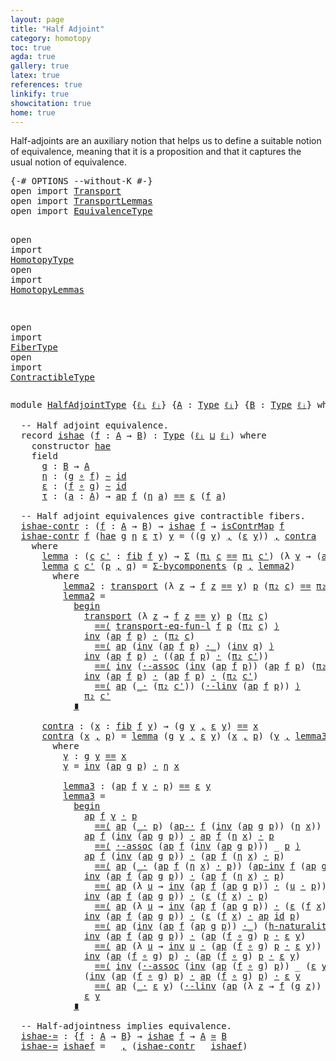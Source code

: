 ```yaml
---
layout: page
title: "Half Adjoint"
category: homotopy
toc: true
agda: true
gallery: true
latex: true
references: true
linkify: true
showcitation: true
home: true
---
```


Half-adjoints are an auxiliary notion that helps us to define a suitable notion
of equivalence, meaning that it is a proposition and that it captures the usual
notion of equivalence.

<div class="hide" >
<pre class="Agda">
<a id="389" class="Symbol">{-#</a> <a id="393" class="Keyword">OPTIONS</a> <a id="401" class="Pragma">--without-K</a> <a id="413" class="Symbol">#-}</a>
<a id="417" class="Keyword">open</a> <a id="422" class="Keyword">import</a> <a id="429" href="Transport.html" class="Module">Transport</a>
<a id="439" class="Keyword">open</a> <a id="444" class="Keyword">import</a> <a id="451" href="TransportLemmas.html" class="Module">TransportLemmas</a>
<a id="467" class="Keyword">open</a> <a id="472" class="Keyword">import</a> <a id="479" href="EquivalenceType.html" class="Module">EquivalenceType</a>

<a id="496" class="Keyword">open</a> <a id="501" class="Keyword">import</a> <a id="508" href="HomotopyType.html" class="Module">HomotopyType</a>
<a id="521" class="Keyword">open</a> <a id="526" class="Keyword">import</a> <a id="533" href="HomotopyLemmas.html" class="Module">HomotopyLemmas</a>

<a id="549" class="Keyword">open</a> <a id="554" class="Keyword">import</a> <a id="561" href="FiberType.html" class="Module">FiberType</a>
<a id="571" class="Keyword">open</a> <a id="576" class="Keyword">import</a> <a id="583" href="ContractibleType.html" class="Module">ContractibleType</a>
</pre>
</div>

<pre class="Agda">
<a id="632" class="Keyword">module</a> <a id="639" href="HalfAdjointType.html" class="Module">HalfAdjointType</a> <a id="655" class="Symbol">{</a><a id="656" href="HalfAdjointType.html#656" class="Bound">ℓᵢ</a> <a id="659" href="HalfAdjointType.html#659" class="Bound">ℓⱼ</a><a id="661" class="Symbol">}</a> <a id="663" class="Symbol">{</a><a id="664" href="HalfAdjointType.html#664" class="Bound">A</a> <a id="666" class="Symbol">:</a> <a id="668" href="Intro.html#1442" class="Function">Type</a> <a id="673" href="HalfAdjointType.html#656" class="Bound">ℓᵢ</a><a id="675" class="Symbol">}</a> <a id="677" class="Symbol">{</a><a id="678" href="HalfAdjointType.html#678" class="Bound">B</a> <a id="680" class="Symbol">:</a> <a id="682" href="Intro.html#1442" class="Function">Type</a> <a id="687" href="HalfAdjointType.html#659" class="Bound">ℓⱼ</a><a id="689" class="Symbol">}</a> <a id="691" class="Keyword">where</a>

  <a id="700" class="Comment">-- Half adjoint equivalence.</a>
  <a id="731" class="Keyword">record</a> <a id="ishae"></a><a id="738" href="HalfAdjointType.html#738" class="Record">ishae</a> <a id="744" class="Symbol">(</a><a id="745" href="HalfAdjointType.html#745" class="Bound">f</a> <a id="747" class="Symbol">:</a> <a id="749" href="HalfAdjointType.html#664" class="Bound">A</a> <a id="751" class="Symbol">→</a> <a id="753" href="HalfAdjointType.html#678" class="Bound">B</a><a id="754" class="Symbol">)</a> <a id="756" class="Symbol">:</a> <a id="758" href="Intro.html#1442" class="Function">Type</a> <a id="763" class="Symbol">(</a><a id="764" href="HalfAdjointType.html#656" class="Bound">ℓᵢ</a> <a id="767" href="Agda.Primitive.html#657" class="Primitive Operator">⊔</a> <a id="769" href="HalfAdjointType.html#659" class="Bound">ℓⱼ</a><a id="771" class="Symbol">)</a> <a id="773" class="Keyword">where</a>
    <a id="783" class="Keyword">constructor</a> <a id="ishae.hae"></a><a id="795" href="HalfAdjointType.html#795" class="InductiveConstructor">hae</a>
    <a id="803" class="Keyword">field</a>
      <a id="ishae.g"></a><a id="815" href="HalfAdjointType.html#815" class="Field">g</a> <a id="817" class="Symbol">:</a> <a id="819" href="HalfAdjointType.html#678" class="Bound">B</a> <a id="821" class="Symbol">→</a> <a id="823" href="HalfAdjointType.html#664" class="Bound">A</a>
      <a id="ishae.η"></a><a id="831" href="HalfAdjointType.html#831" class="Field">η</a> <a id="833" class="Symbol">:</a> <a id="835" class="Symbol">(</a><a id="836" href="HalfAdjointType.html#815" class="Field">g</a> <a id="838" href="BasicFunctions.html#910" class="Function Operator">∘</a> <a id="840" href="HalfAdjointType.html#745" class="Bound">f</a><a id="841" class="Symbol">)</a> <a id="843" href="HomotopyType.html#987" class="Function Operator">∼</a> <a id="845" href="BasicFunctions.html#364" class="Function">id</a>
      <a id="ishae.ε"></a><a id="854" href="HalfAdjointType.html#854" class="Field">ε</a> <a id="856" class="Symbol">:</a> <a id="858" class="Symbol">(</a><a id="859" href="HalfAdjointType.html#745" class="Bound">f</a> <a id="861" href="BasicFunctions.html#910" class="Function Operator">∘</a> <a id="863" href="HalfAdjointType.html#815" class="Field">g</a><a id="864" class="Symbol">)</a> <a id="866" href="HomotopyType.html#987" class="Function Operator">∼</a> <a id="868" href="BasicFunctions.html#364" class="Function">id</a>
      <a id="ishae.τ"></a><a id="877" href="HalfAdjointType.html#877" class="Field">τ</a> <a id="879" class="Symbol">:</a> <a id="881" class="Symbol">(</a><a id="882" href="HalfAdjointType.html#882" class="Bound">a</a> <a id="884" class="Symbol">:</a> <a id="886" href="HalfAdjointType.html#664" class="Bound">A</a><a id="887" class="Symbol">)</a> <a id="889" class="Symbol">→</a> <a id="891" href="AlgebraOnPaths.html#442" class="Function">ap</a> <a id="894" href="HalfAdjointType.html#745" class="Bound">f</a> <a id="896" class="Symbol">(</a><a id="897" href="HalfAdjointType.html#831" class="Field">η</a> <a id="899" href="HalfAdjointType.html#882" class="Bound">a</a><a id="900" class="Symbol">)</a> <a id="902" href="EqualityType.html#931" class="Datatype Operator">==</a> <a id="905" href="HalfAdjointType.html#854" class="Field">ε</a> <a id="907" class="Symbol">(</a><a id="908" href="HalfAdjointType.html#745" class="Bound">f</a> <a id="910" href="HalfAdjointType.html#882" class="Bound">a</a><a id="911" class="Symbol">)</a>

  <a id="916" class="Comment">-- Half adjoint equivalences give contractible fibers.</a>
  <a id="ishae-contr"></a><a id="973" href="HalfAdjointType.html#973" class="Function">ishae-contr</a> <a id="985" class="Symbol">:</a> <a id="987" class="Symbol">(</a><a id="988" href="HalfAdjointType.html#988" class="Bound">f</a> <a id="990" class="Symbol">:</a> <a id="992" href="HalfAdjointType.html#664" class="Bound">A</a> <a id="994" class="Symbol">→</a> <a id="996" href="HalfAdjointType.html#678" class="Bound">B</a><a id="997" class="Symbol">)</a> <a id="999" class="Symbol">→</a> <a id="1001" href="HalfAdjointType.html#738" class="Record">ishae</a> <a id="1007" href="HalfAdjointType.html#988" class="Bound">f</a> <a id="1009" class="Symbol">→</a> <a id="1011" href="ContractibleType.html#1048" class="Function">isContrMap</a> <a id="1022" href="HalfAdjointType.html#988" class="Bound">f</a>
  <a id="1026" href="HalfAdjointType.html#973" class="Function">ishae-contr</a> <a id="1038" href="HalfAdjointType.html#1038" class="Bound">f</a> <a id="1040" class="Symbol">(</a><a id="1041" href="HalfAdjointType.html#795" class="InductiveConstructor">hae</a> <a id="1045" href="HalfAdjointType.html#1045" class="Bound">g</a> <a id="1047" href="HalfAdjointType.html#1047" class="Bound">η</a> <a id="1049" href="HalfAdjointType.html#1049" class="Bound">ε</a> <a id="1051" href="HalfAdjointType.html#1051" class="Bound">τ</a><a id="1052" class="Symbol">)</a> <a id="1054" href="HalfAdjointType.html#1054" class="Bound">y</a> <a id="1056" class="Symbol">=</a> <a id="1058" class="Symbol">((</a><a id="1060" href="HalfAdjointType.html#1045" class="Bound">g</a> <a id="1062" href="HalfAdjointType.html#1054" class="Bound">y</a><a id="1063" class="Symbol">)</a> <a id="1065" href="BasicTypes.html#1479" class="InductiveConstructor Operator">,</a> <a id="1067" class="Symbol">(</a><a id="1068" href="HalfAdjointType.html#1049" class="Bound">ε</a> <a id="1070" href="HalfAdjointType.html#1054" class="Bound">y</a><a id="1071" class="Symbol">))</a> <a id="1074" href="BasicTypes.html#1479" class="InductiveConstructor Operator">,</a> <a id="1076" href="HalfAdjointType.html#1809" class="Function">contra</a>
    <a id="1087" class="Keyword">where</a>
      <a id="1099" href="HalfAdjointType.html#1099" class="Function">lemma</a> <a id="1105" class="Symbol">:</a> <a id="1107" class="Symbol">(</a><a id="1108" href="HalfAdjointType.html#1108" class="Bound">c</a> <a id="1110" href="HalfAdjointType.html#1110" class="Bound">c&#39;</a> <a id="1113" class="Symbol">:</a> <a id="1115" href="FiberType.html#434" class="Function">fib</a> <a id="1119" href="HalfAdjointType.html#1038" class="Bound">f</a> <a id="1121" href="HalfAdjointType.html#1054" class="Bound">y</a><a id="1122" class="Symbol">)</a> <a id="1124" class="Symbol">→</a> <a id="1126" href="BasicTypes.html#1401" class="Record">Σ</a> <a id="1128" class="Symbol">(</a><a id="1129" href="BasicTypes.html#1495" class="Field">π₁</a> <a id="1132" href="HalfAdjointType.html#1108" class="Bound">c</a> <a id="1134" href="EqualityType.html#931" class="Datatype Operator">==</a> <a id="1137" href="BasicTypes.html#1495" class="Field">π₁</a> <a id="1140" href="HalfAdjointType.html#1110" class="Bound">c&#39;</a><a id="1142" class="Symbol">)</a> <a id="1144" class="Symbol">(λ</a> <a id="1147" href="HalfAdjointType.html#1147" class="Bound">γ</a> <a id="1149" class="Symbol">→</a> <a id="1151" class="Symbol">(</a><a id="1152" href="AlgebraOnPaths.html#442" class="Function">ap</a> <a id="1155" href="HalfAdjointType.html#1038" class="Bound">f</a> <a id="1157" href="HalfAdjointType.html#1147" class="Bound">γ</a><a id="1158" class="Symbol">)</a> <a id="1160" href="EqualityType.html#2151" class="Function Operator">·</a> <a id="1162" href="BasicTypes.html#1506" class="Field">π₂</a> <a id="1165" href="HalfAdjointType.html#1110" class="Bound">c&#39;</a> <a id="1168" href="EqualityType.html#931" class="Datatype Operator">==</a> <a id="1171" href="BasicTypes.html#1506" class="Field">π₂</a> <a id="1174" href="HalfAdjointType.html#1108" class="Bound">c</a><a id="1175" class="Symbol">)</a> <a id="1177" class="Symbol">→</a> <a id="1179" href="HalfAdjointType.html#1108" class="Bound">c</a> <a id="1181" href="EqualityType.html#931" class="Datatype Operator">==</a> <a id="1184" href="HalfAdjointType.html#1110" class="Bound">c&#39;</a>
      <a id="1193" href="HalfAdjointType.html#1099" class="Function">lemma</a> <a id="1199" href="HalfAdjointType.html#1199" class="Bound">c</a> <a id="1201" href="HalfAdjointType.html#1201" class="Bound">c&#39;</a> <a id="1204" class="Symbol">(</a><a id="1205" href="HalfAdjointType.html#1205" class="Bound">p</a> <a id="1207" href="BasicTypes.html#1479" class="InductiveConstructor Operator">,</a> <a id="1209" href="HalfAdjointType.html#1209" class="Bound">q</a><a id="1210" class="Symbol">)</a> <a id="1212" class="Symbol">=</a> <a id="1214" href="TransportLemmas.html#8769" class="Function">Σ-bycomponents</a> <a id="1229" class="Symbol">(</a><a id="1230" href="HalfAdjointType.html#1205" class="Bound">p</a> <a id="1232" href="BasicTypes.html#1479" class="InductiveConstructor Operator">,</a> <a id="1234" href="HalfAdjointType.html#1266" class="Function">lemma2</a><a id="1240" class="Symbol">)</a>
        <a id="1250" class="Keyword">where</a>
          <a id="1266" href="HalfAdjointType.html#1266" class="Function">lemma2</a> <a id="1273" class="Symbol">:</a> <a id="1275" href="Transport.html#473" class="Function">transport</a> <a id="1285" class="Symbol">(λ</a> <a id="1288" href="HalfAdjointType.html#1288" class="Bound">z</a> <a id="1290" class="Symbol">→</a> <a id="1292" href="HalfAdjointType.html#1038" class="Bound">f</a> <a id="1294" href="HalfAdjointType.html#1288" class="Bound">z</a> <a id="1296" href="EqualityType.html#931" class="Datatype Operator">==</a> <a id="1299" href="HalfAdjointType.html#1054" class="Bound">y</a><a id="1300" class="Symbol">)</a> <a id="1302" href="HalfAdjointType.html#1205" class="Bound">p</a> <a id="1304" class="Symbol">(</a><a id="1305" href="BasicTypes.html#1506" class="Field">π₂</a> <a id="1308" href="HalfAdjointType.html#1199" class="Bound">c</a><a id="1309" class="Symbol">)</a> <a id="1311" href="EqualityType.html#931" class="Datatype Operator">==</a> <a id="1314" href="BasicTypes.html#1506" class="Field">π₂</a> <a id="1317" href="HalfAdjointType.html#1201" class="Bound">c&#39;</a>
          <a id="1330" href="HalfAdjointType.html#1266" class="Function">lemma2</a> <a id="1337" class="Symbol">=</a>
            <a id="1351" href="EqualityType.html#4279" class="Function Operator">begin</a>
              <a id="1371" href="Transport.html#473" class="Function">transport</a> <a id="1381" class="Symbol">(λ</a> <a id="1384" href="HalfAdjointType.html#1384" class="Bound">z</a> <a id="1386" class="Symbol">→</a> <a id="1388" href="HalfAdjointType.html#1038" class="Bound">f</a> <a id="1390" href="HalfAdjointType.html#1384" class="Bound">z</a> <a id="1392" href="EqualityType.html#931" class="Datatype Operator">==</a> <a id="1395" href="HalfAdjointType.html#1054" class="Bound">y</a><a id="1396" class="Symbol">)</a> <a id="1398" href="HalfAdjointType.html#1205" class="Bound">p</a> <a id="1400" class="Symbol">(</a><a id="1401" href="BasicTypes.html#1506" class="Field">π₂</a> <a id="1404" href="HalfAdjointType.html#1199" class="Bound">c</a><a id="1405" class="Symbol">)</a>
                <a id="1423" href="EqualityType.html#4007" class="Function Operator">==⟨</a> <a id="1427" href="TransportLemmas.html#3132" class="Function">transport-eq-fun-l</a> <a id="1446" href="HalfAdjointType.html#1038" class="Bound">f</a> <a id="1448" href="HalfAdjointType.html#1205" class="Bound">p</a> <a id="1450" class="Symbol">(</a><a id="1451" href="BasicTypes.html#1506" class="Field">π₂</a> <a id="1454" href="HalfAdjointType.html#1199" class="Bound">c</a><a id="1455" class="Symbol">)</a> <a id="1457" href="EqualityType.html#4007" class="Function Operator">⟩</a>
              <a id="1473" href="EqualityType.html#2412" class="Function">inv</a> <a id="1477" class="Symbol">(</a><a id="1478" href="AlgebraOnPaths.html#442" class="Function">ap</a> <a id="1481" href="HalfAdjointType.html#1038" class="Bound">f</a> <a id="1483" href="HalfAdjointType.html#1205" class="Bound">p</a><a id="1484" class="Symbol">)</a> <a id="1486" href="EqualityType.html#2151" class="Function Operator">·</a> <a id="1488" class="Symbol">(</a><a id="1489" href="BasicTypes.html#1506" class="Field">π₂</a> <a id="1492" href="HalfAdjointType.html#1199" class="Bound">c</a><a id="1493" class="Symbol">)</a>
                <a id="1511" href="EqualityType.html#4007" class="Function Operator">==⟨</a> <a id="1515" href="AlgebraOnPaths.html#442" class="Function">ap</a> <a id="1518" class="Symbol">(</a><a id="1519" href="EqualityType.html#2412" class="Function">inv</a> <a id="1523" class="Symbol">(</a><a id="1524" href="AlgebraOnPaths.html#442" class="Function">ap</a> <a id="1527" href="HalfAdjointType.html#1038" class="Bound">f</a> <a id="1529" href="HalfAdjointType.html#1205" class="Bound">p</a><a id="1530" class="Symbol">)</a> <a id="1532" href="EqualityType.html#2151" class="Function Operator">·_</a><a id="1534" class="Symbol">)</a> <a id="1536" class="Symbol">(</a><a id="1537" href="EqualityType.html#2412" class="Function">inv</a> <a id="1541" href="HalfAdjointType.html#1209" class="Bound">q</a><a id="1542" class="Symbol">)</a> <a id="1544" href="EqualityType.html#4007" class="Function Operator">⟩</a>
              <a id="1560" href="EqualityType.html#2412" class="Function">inv</a> <a id="1564" class="Symbol">(</a><a id="1565" href="AlgebraOnPaths.html#442" class="Function">ap</a> <a id="1568" href="HalfAdjointType.html#1038" class="Bound">f</a> <a id="1570" href="HalfAdjointType.html#1205" class="Bound">p</a><a id="1571" class="Symbol">)</a> <a id="1573" href="EqualityType.html#2151" class="Function Operator">·</a> <a id="1575" class="Symbol">((</a><a id="1577" href="AlgebraOnPaths.html#442" class="Function">ap</a> <a id="1580" href="HalfAdjointType.html#1038" class="Bound">f</a> <a id="1582" href="HalfAdjointType.html#1205" class="Bound">p</a><a id="1583" class="Symbol">)</a> <a id="1585" href="EqualityType.html#2151" class="Function Operator">·</a> <a id="1587" class="Symbol">(</a><a id="1588" href="BasicTypes.html#1506" class="Field">π₂</a> <a id="1591" href="HalfAdjointType.html#1201" class="Bound">c&#39;</a><a id="1593" class="Symbol">))</a>
                <a id="1612" href="EqualityType.html#4007" class="Function Operator">==⟨</a> <a id="1616" href="EqualityType.html#2412" class="Function">inv</a> <a id="1620" class="Symbol">(</a><a id="1621" href="AlgebraOnPaths.html#3557" class="Function">·-assoc</a> <a id="1629" class="Symbol">(</a><a id="1630" href="EqualityType.html#2412" class="Function">inv</a> <a id="1634" class="Symbol">(</a><a id="1635" href="AlgebraOnPaths.html#442" class="Function">ap</a> <a id="1638" href="HalfAdjointType.html#1038" class="Bound">f</a> <a id="1640" href="HalfAdjointType.html#1205" class="Bound">p</a><a id="1641" class="Symbol">))</a> <a id="1644" class="Symbol">(</a><a id="1645" href="AlgebraOnPaths.html#442" class="Function">ap</a> <a id="1648" href="HalfAdjointType.html#1038" class="Bound">f</a> <a id="1650" href="HalfAdjointType.html#1205" class="Bound">p</a><a id="1651" class="Symbol">)</a> <a id="1653" class="Symbol">(</a><a id="1654" href="BasicTypes.html#1506" class="Field">π₂</a> <a id="1657" href="HalfAdjointType.html#1201" class="Bound">c&#39;</a><a id="1659" class="Symbol">))</a> <a id="1662" href="EqualityType.html#4007" class="Function Operator">⟩</a>
              <a id="1678" href="EqualityType.html#2412" class="Function">inv</a> <a id="1682" class="Symbol">(</a><a id="1683" href="AlgebraOnPaths.html#442" class="Function">ap</a> <a id="1686" href="HalfAdjointType.html#1038" class="Bound">f</a> <a id="1688" href="HalfAdjointType.html#1205" class="Bound">p</a><a id="1689" class="Symbol">)</a> <a id="1691" href="EqualityType.html#2151" class="Function Operator">·</a> <a id="1693" class="Symbol">(</a><a id="1694" href="AlgebraOnPaths.html#442" class="Function">ap</a> <a id="1697" href="HalfAdjointType.html#1038" class="Bound">f</a> <a id="1699" href="HalfAdjointType.html#1205" class="Bound">p</a><a id="1700" class="Symbol">)</a> <a id="1702" href="EqualityType.html#2151" class="Function Operator">·</a> <a id="1704" class="Symbol">(</a><a id="1705" href="BasicTypes.html#1506" class="Field">π₂</a> <a id="1708" href="HalfAdjointType.html#1201" class="Bound">c&#39;</a><a id="1710" class="Symbol">)</a>
                <a id="1728" href="EqualityType.html#4007" class="Function Operator">==⟨</a> <a id="1732" href="AlgebraOnPaths.html#442" class="Function">ap</a> <a id="1735" class="Symbol">(</a><a id="1736" href="EqualityType.html#2151" class="Function Operator">_·</a> <a id="1739" class="Symbol">(</a><a id="1740" href="BasicTypes.html#1506" class="Field">π₂</a> <a id="1743" href="HalfAdjointType.html#1201" class="Bound">c&#39;</a><a id="1745" class="Symbol">))</a> <a id="1748" class="Symbol">(</a><a id="1749" href="AlgebraOnPaths.html#3057" class="Function">·-linv</a> <a id="1756" class="Symbol">(</a><a id="1757" href="AlgebraOnPaths.html#442" class="Function">ap</a> <a id="1760" href="HalfAdjointType.html#1038" class="Bound">f</a> <a id="1762" href="HalfAdjointType.html#1205" class="Bound">p</a><a id="1763" class="Symbol">))</a> <a id="1766" href="EqualityType.html#4007" class="Function Operator">⟩</a>
              <a id="1782" href="BasicTypes.html#1506" class="Field">π₂</a> <a id="1785" href="HalfAdjointType.html#1201" class="Bound">c&#39;</a>
            <a id="1800" href="EqualityType.html#4176" class="Function Operator">∎</a>

      <a id="1809" href="HalfAdjointType.html#1809" class="Function">contra</a> <a id="1816" class="Symbol">:</a> <a id="1818" class="Symbol">(</a><a id="1819" href="HalfAdjointType.html#1819" class="Bound">x</a> <a id="1821" class="Symbol">:</a> <a id="1823" href="FiberType.html#434" class="Function">fib</a> <a id="1827" href="HalfAdjointType.html#1038" class="Bound">f</a> <a id="1829" href="HalfAdjointType.html#1054" class="Bound">y</a><a id="1830" class="Symbol">)</a> <a id="1832" class="Symbol">→</a> <a id="1834" class="Symbol">(</a><a id="1835" href="HalfAdjointType.html#1045" class="Bound">g</a> <a id="1837" href="HalfAdjointType.html#1054" class="Bound">y</a> <a id="1839" href="BasicTypes.html#1479" class="InductiveConstructor Operator">,</a> <a id="1841" href="HalfAdjointType.html#1049" class="Bound">ε</a> <a id="1843" href="HalfAdjointType.html#1054" class="Bound">y</a><a id="1844" class="Symbol">)</a> <a id="1846" href="EqualityType.html#931" class="Datatype Operator">==</a> <a id="1849" href="HalfAdjointType.html#1819" class="Bound">x</a>
      <a id="1857" href="HalfAdjointType.html#1809" class="Function">contra</a> <a id="1864" class="Symbol">(</a><a id="1865" href="HalfAdjointType.html#1865" class="Bound">x</a> <a id="1867" href="BasicTypes.html#1479" class="InductiveConstructor Operator">,</a> <a id="1869" href="HalfAdjointType.html#1869" class="Bound">p</a><a id="1870" class="Symbol">)</a> <a id="1872" class="Symbol">=</a> <a id="1874" href="HalfAdjointType.html#1099" class="Function">lemma</a> <a id="1880" class="Symbol">(</a><a id="1881" href="HalfAdjointType.html#1045" class="Bound">g</a> <a id="1883" href="HalfAdjointType.html#1054" class="Bound">y</a> <a id="1885" href="BasicTypes.html#1479" class="InductiveConstructor Operator">,</a> <a id="1887" href="HalfAdjointType.html#1049" class="Bound">ε</a> <a id="1889" href="HalfAdjointType.html#1054" class="Bound">y</a><a id="1890" class="Symbol">)</a> <a id="1892" class="Symbol">(</a><a id="1893" href="HalfAdjointType.html#1865" class="Bound">x</a> <a id="1895" href="BasicTypes.html#1479" class="InductiveConstructor Operator">,</a> <a id="1897" href="HalfAdjointType.html#1869" class="Bound">p</a><a id="1898" class="Symbol">)</a> <a id="1900" class="Symbol">(</a><a id="1901" href="HalfAdjointType.html#1937" class="Function">γ</a> <a id="1903" href="BasicTypes.html#1479" class="InductiveConstructor Operator">,</a> <a id="1905" href="HalfAdjointType.html#1994" class="Function">lemma3</a><a id="1911" class="Symbol">)</a>
        <a id="1921" class="Keyword">where</a>
          <a id="1937" href="HalfAdjointType.html#1937" class="Function">γ</a> <a id="1939" class="Symbol">:</a> <a id="1941" href="HalfAdjointType.html#1045" class="Bound">g</a> <a id="1943" href="HalfAdjointType.html#1054" class="Bound">y</a> <a id="1945" href="EqualityType.html#931" class="Datatype Operator">==</a> <a id="1948" href="HalfAdjointType.html#1865" class="Bound">x</a>
          <a id="1960" href="HalfAdjointType.html#1937" class="Function">γ</a> <a id="1962" class="Symbol">=</a> <a id="1964" href="EqualityType.html#2412" class="Function">inv</a> <a id="1968" class="Symbol">(</a><a id="1969" href="AlgebraOnPaths.html#442" class="Function">ap</a> <a id="1972" href="HalfAdjointType.html#1045" class="Bound">g</a> <a id="1974" href="HalfAdjointType.html#1869" class="Bound">p</a><a id="1975" class="Symbol">)</a> <a id="1977" href="EqualityType.html#2151" class="Function Operator">·</a> <a id="1979" href="HalfAdjointType.html#1047" class="Bound">η</a> <a id="1981" href="HalfAdjointType.html#1865" class="Bound">x</a>

          <a id="1994" href="HalfAdjointType.html#1994" class="Function">lemma3</a> <a id="2001" class="Symbol">:</a> <a id="2003" class="Symbol">(</a><a id="2004" href="AlgebraOnPaths.html#442" class="Function">ap</a> <a id="2007" href="HalfAdjointType.html#1038" class="Bound">f</a> <a id="2009" href="HalfAdjointType.html#1937" class="Function">γ</a> <a id="2011" href="EqualityType.html#2151" class="Function Operator">·</a> <a id="2013" href="HalfAdjointType.html#1869" class="Bound">p</a><a id="2014" class="Symbol">)</a> <a id="2016" href="EqualityType.html#931" class="Datatype Operator">==</a> <a id="2019" href="HalfAdjointType.html#1049" class="Bound">ε</a> <a id="2021" href="HalfAdjointType.html#1054" class="Bound">y</a>
          <a id="2033" href="HalfAdjointType.html#1994" class="Function">lemma3</a> <a id="2040" class="Symbol">=</a>
            <a id="2054" href="EqualityType.html#4279" class="Function Operator">begin</a>
              <a id="2074" href="AlgebraOnPaths.html#442" class="Function">ap</a> <a id="2077" href="HalfAdjointType.html#1038" class="Bound">f</a> <a id="2079" href="HalfAdjointType.html#1937" class="Function">γ</a> <a id="2081" href="EqualityType.html#2151" class="Function Operator">·</a> <a id="2083" href="HalfAdjointType.html#1869" class="Bound">p</a>
                <a id="2101" href="EqualityType.html#4007" class="Function Operator">==⟨</a> <a id="2105" href="AlgebraOnPaths.html#442" class="Function">ap</a> <a id="2108" class="Symbol">(</a><a id="2109" href="EqualityType.html#2151" class="Function Operator">_·</a> <a id="2112" href="HalfAdjointType.html#1869" class="Bound">p</a><a id="2113" class="Symbol">)</a> <a id="2115" class="Symbol">(</a><a id="2116" href="AlgebraOnPaths.html#1479" class="Function">ap-·</a> <a id="2121" href="HalfAdjointType.html#1038" class="Bound">f</a> <a id="2123" class="Symbol">(</a><a id="2124" href="EqualityType.html#2412" class="Function">inv</a> <a id="2128" class="Symbol">(</a><a id="2129" href="AlgebraOnPaths.html#442" class="Function">ap</a> <a id="2132" href="HalfAdjointType.html#1045" class="Bound">g</a> <a id="2134" href="HalfAdjointType.html#1869" class="Bound">p</a><a id="2135" class="Symbol">))</a> <a id="2138" class="Symbol">(</a><a id="2139" href="HalfAdjointType.html#1047" class="Bound">η</a> <a id="2141" href="HalfAdjointType.html#1865" class="Bound">x</a><a id="2142" class="Symbol">))</a> <a id="2145" href="EqualityType.html#4007" class="Function Operator">⟩</a>
              <a id="2161" href="AlgebraOnPaths.html#442" class="Function">ap</a> <a id="2164" href="HalfAdjointType.html#1038" class="Bound">f</a> <a id="2166" class="Symbol">(</a><a id="2167" href="EqualityType.html#2412" class="Function">inv</a> <a id="2171" class="Symbol">(</a><a id="2172" href="AlgebraOnPaths.html#442" class="Function">ap</a> <a id="2175" href="HalfAdjointType.html#1045" class="Bound">g</a> <a id="2177" href="HalfAdjointType.html#1869" class="Bound">p</a><a id="2178" class="Symbol">))</a> <a id="2181" href="EqualityType.html#2151" class="Function Operator">·</a> <a id="2183" href="AlgebraOnPaths.html#442" class="Function">ap</a> <a id="2186" href="HalfAdjointType.html#1038" class="Bound">f</a> <a id="2188" class="Symbol">(</a><a id="2189" href="HalfAdjointType.html#1047" class="Bound">η</a> <a id="2191" href="HalfAdjointType.html#1865" class="Bound">x</a><a id="2192" class="Symbol">)</a> <a id="2194" href="EqualityType.html#2151" class="Function Operator">·</a> <a id="2196" href="HalfAdjointType.html#1869" class="Bound">p</a>
                <a id="2214" href="EqualityType.html#4007" class="Function Operator">==⟨</a> <a id="2218" href="AlgebraOnPaths.html#3557" class="Function">·-assoc</a> <a id="2226" class="Symbol">(</a><a id="2227" href="AlgebraOnPaths.html#442" class="Function">ap</a> <a id="2230" href="HalfAdjointType.html#1038" class="Bound">f</a> <a id="2232" class="Symbol">(</a><a id="2233" href="EqualityType.html#2412" class="Function">inv</a> <a id="2237" class="Symbol">(</a><a id="2238" href="AlgebraOnPaths.html#442" class="Function">ap</a> <a id="2241" href="HalfAdjointType.html#1045" class="Bound">g</a> <a id="2243" href="HalfAdjointType.html#1869" class="Bound">p</a><a id="2244" class="Symbol">)))</a> <a id="2248" class="Symbol">_</a> <a id="2250" href="HalfAdjointType.html#1869" class="Bound">p</a> <a id="2252" href="EqualityType.html#4007" class="Function Operator">⟩</a>
              <a id="2268" href="AlgebraOnPaths.html#442" class="Function">ap</a> <a id="2271" href="HalfAdjointType.html#1038" class="Bound">f</a> <a id="2273" class="Symbol">(</a><a id="2274" href="EqualityType.html#2412" class="Function">inv</a> <a id="2278" class="Symbol">(</a><a id="2279" href="AlgebraOnPaths.html#442" class="Function">ap</a> <a id="2282" href="HalfAdjointType.html#1045" class="Bound">g</a> <a id="2284" href="HalfAdjointType.html#1869" class="Bound">p</a><a id="2285" class="Symbol">))</a> <a id="2288" href="EqualityType.html#2151" class="Function Operator">·</a> <a id="2290" class="Symbol">(</a><a id="2291" href="AlgebraOnPaths.html#442" class="Function">ap</a> <a id="2294" href="HalfAdjointType.html#1038" class="Bound">f</a> <a id="2296" class="Symbol">(</a><a id="2297" href="HalfAdjointType.html#1047" class="Bound">η</a> <a id="2299" href="HalfAdjointType.html#1865" class="Bound">x</a><a id="2300" class="Symbol">)</a> <a id="2302" href="EqualityType.html#2151" class="Function Operator">·</a> <a id="2304" href="HalfAdjointType.html#1869" class="Bound">p</a><a id="2305" class="Symbol">)</a>
                <a id="2323" href="EqualityType.html#4007" class="Function Operator">==⟨</a> <a id="2327" href="AlgebraOnPaths.html#442" class="Function">ap</a> <a id="2330" class="Symbol">(</a><a id="2331" href="EqualityType.html#2151" class="Function Operator">_·</a> <a id="2334" class="Symbol">(</a><a id="2335" href="AlgebraOnPaths.html#442" class="Function">ap</a> <a id="2338" href="HalfAdjointType.html#1038" class="Bound">f</a> <a id="2340" class="Symbol">(</a><a id="2341" href="HalfAdjointType.html#1047" class="Bound">η</a> <a id="2343" href="HalfAdjointType.html#1865" class="Bound">x</a><a id="2344" class="Symbol">)</a> <a id="2346" href="EqualityType.html#2151" class="Function Operator">·</a> <a id="2348" href="HalfAdjointType.html#1869" class="Bound">p</a><a id="2349" class="Symbol">))</a> <a id="2352" class="Symbol">(</a><a id="2353" href="AlgebraOnPaths.html#1746" class="Function">ap-inv</a> <a id="2360" href="HalfAdjointType.html#1038" class="Bound">f</a> <a id="2362" class="Symbol">(</a><a id="2363" href="AlgebraOnPaths.html#442" class="Function">ap</a> <a id="2366" href="HalfAdjointType.html#1045" class="Bound">g</a> <a id="2368" href="HalfAdjointType.html#1869" class="Bound">p</a><a id="2369" class="Symbol">))</a> <a id="2372" href="EqualityType.html#4007" class="Function Operator">⟩</a>
              <a id="2388" href="EqualityType.html#2412" class="Function">inv</a> <a id="2392" class="Symbol">(</a><a id="2393" href="AlgebraOnPaths.html#442" class="Function">ap</a> <a id="2396" href="HalfAdjointType.html#1038" class="Bound">f</a> <a id="2398" class="Symbol">(</a><a id="2399" href="AlgebraOnPaths.html#442" class="Function">ap</a> <a id="2402" href="HalfAdjointType.html#1045" class="Bound">g</a> <a id="2404" href="HalfAdjointType.html#1869" class="Bound">p</a><a id="2405" class="Symbol">))</a> <a id="2408" href="EqualityType.html#2151" class="Function Operator">·</a> <a id="2410" class="Symbol">(</a><a id="2411" href="AlgebraOnPaths.html#442" class="Function">ap</a> <a id="2414" href="HalfAdjointType.html#1038" class="Bound">f</a> <a id="2416" class="Symbol">(</a><a id="2417" href="HalfAdjointType.html#1047" class="Bound">η</a> <a id="2419" href="HalfAdjointType.html#1865" class="Bound">x</a><a id="2420" class="Symbol">)</a> <a id="2422" href="EqualityType.html#2151" class="Function Operator">·</a> <a id="2424" href="HalfAdjointType.html#1869" class="Bound">p</a><a id="2425" class="Symbol">)</a>
                <a id="2443" href="EqualityType.html#4007" class="Function Operator">==⟨</a> <a id="2447" href="AlgebraOnPaths.html#442" class="Function">ap</a> <a id="2450" class="Symbol">(λ</a> <a id="2453" href="HalfAdjointType.html#2453" class="Bound">u</a> <a id="2455" class="Symbol">→</a> <a id="2457" href="EqualityType.html#2412" class="Function">inv</a> <a id="2461" class="Symbol">(</a><a id="2462" href="AlgebraOnPaths.html#442" class="Function">ap</a> <a id="2465" href="HalfAdjointType.html#1038" class="Bound">f</a> <a id="2467" class="Symbol">(</a><a id="2468" href="AlgebraOnPaths.html#442" class="Function">ap</a> <a id="2471" href="HalfAdjointType.html#1045" class="Bound">g</a> <a id="2473" href="HalfAdjointType.html#1869" class="Bound">p</a><a id="2474" class="Symbol">))</a> <a id="2477" href="EqualityType.html#2151" class="Function Operator">·</a> <a id="2479" class="Symbol">(</a><a id="2480" href="HalfAdjointType.html#2453" class="Bound">u</a> <a id="2482" href="EqualityType.html#2151" class="Function Operator">·</a> <a id="2484" href="HalfAdjointType.html#1869" class="Bound">p</a><a id="2485" class="Symbol">))</a> <a id="2488" class="Symbol">(</a><a id="2489" href="HalfAdjointType.html#1051" class="Bound">τ</a> <a id="2491" href="HalfAdjointType.html#1865" class="Bound">x</a><a id="2492" class="Symbol">)</a> <a id="2494" href="EqualityType.html#4007" class="Function Operator">⟩</a>
              <a id="2510" href="EqualityType.html#2412" class="Function">inv</a> <a id="2514" class="Symbol">(</a><a id="2515" href="AlgebraOnPaths.html#442" class="Function">ap</a> <a id="2518" href="HalfAdjointType.html#1038" class="Bound">f</a> <a id="2520" class="Symbol">(</a><a id="2521" href="AlgebraOnPaths.html#442" class="Function">ap</a> <a id="2524" href="HalfAdjointType.html#1045" class="Bound">g</a> <a id="2526" href="HalfAdjointType.html#1869" class="Bound">p</a><a id="2527" class="Symbol">))</a> <a id="2530" href="EqualityType.html#2151" class="Function Operator">·</a> <a id="2532" class="Symbol">(</a><a id="2533" href="HalfAdjointType.html#1049" class="Bound">ε</a> <a id="2535" class="Symbol">(</a><a id="2536" href="HalfAdjointType.html#1038" class="Bound">f</a> <a id="2538" href="HalfAdjointType.html#1865" class="Bound">x</a><a id="2539" class="Symbol">)</a> <a id="2541" href="EqualityType.html#2151" class="Function Operator">·</a> <a id="2543" href="HalfAdjointType.html#1869" class="Bound">p</a><a id="2544" class="Symbol">)</a>
                <a id="2562" href="EqualityType.html#4007" class="Function Operator">==⟨</a> <a id="2566" href="AlgebraOnPaths.html#442" class="Function">ap</a> <a id="2569" class="Symbol">(λ</a> <a id="2572" href="HalfAdjointType.html#2572" class="Bound">u</a> <a id="2574" class="Symbol">→</a> <a id="2576" href="EqualityType.html#2412" class="Function">inv</a> <a id="2580" class="Symbol">(</a><a id="2581" href="AlgebraOnPaths.html#442" class="Function">ap</a> <a id="2584" href="HalfAdjointType.html#1038" class="Bound">f</a> <a id="2586" class="Symbol">(</a><a id="2587" href="AlgebraOnPaths.html#442" class="Function">ap</a> <a id="2590" href="HalfAdjointType.html#1045" class="Bound">g</a> <a id="2592" href="HalfAdjointType.html#1869" class="Bound">p</a><a id="2593" class="Symbol">))</a> <a id="2596" href="EqualityType.html#2151" class="Function Operator">·</a> <a id="2598" class="Symbol">(</a><a id="2599" href="HalfAdjointType.html#1049" class="Bound">ε</a> <a id="2601" class="Symbol">(</a><a id="2602" href="HalfAdjointType.html#1038" class="Bound">f</a> <a id="2604" href="HalfAdjointType.html#1865" class="Bound">x</a><a id="2605" class="Symbol">)</a> <a id="2607" href="EqualityType.html#2151" class="Function Operator">·</a> <a id="2609" href="HalfAdjointType.html#2572" class="Bound">u</a><a id="2610" class="Symbol">))</a> <a id="2613" class="Symbol">(</a><a id="2614" href="EqualityType.html#2412" class="Function">inv</a> <a id="2618" class="Symbol">(</a><a id="2619" href="AlgebraOnPaths.html#2262" class="Function">ap-id</a> <a id="2625" href="HalfAdjointType.html#1869" class="Bound">p</a><a id="2626" class="Symbol">))</a> <a id="2629" href="EqualityType.html#4007" class="Function Operator">⟩</a>
              <a id="2645" href="EqualityType.html#2412" class="Function">inv</a> <a id="2649" class="Symbol">(</a><a id="2650" href="AlgebraOnPaths.html#442" class="Function">ap</a> <a id="2653" href="HalfAdjointType.html#1038" class="Bound">f</a> <a id="2655" class="Symbol">(</a><a id="2656" href="AlgebraOnPaths.html#442" class="Function">ap</a> <a id="2659" href="HalfAdjointType.html#1045" class="Bound">g</a> <a id="2661" href="HalfAdjointType.html#1869" class="Bound">p</a><a id="2662" class="Symbol">))</a> <a id="2665" href="EqualityType.html#2151" class="Function Operator">·</a> <a id="2667" class="Symbol">(</a><a id="2668" href="HalfAdjointType.html#1049" class="Bound">ε</a> <a id="2670" class="Symbol">(</a><a id="2671" href="HalfAdjointType.html#1038" class="Bound">f</a> <a id="2673" href="HalfAdjointType.html#1865" class="Bound">x</a><a id="2674" class="Symbol">)</a> <a id="2676" href="EqualityType.html#2151" class="Function Operator">·</a> <a id="2678" href="AlgebraOnPaths.html#442" class="Function">ap</a> <a id="2681" href="BasicFunctions.html#364" class="Function">id</a> <a id="2684" href="HalfAdjointType.html#1869" class="Bound">p</a><a id="2685" class="Symbol">)</a>
                <a id="2703" href="EqualityType.html#4007" class="Function Operator">==⟨</a> <a id="2707" href="AlgebraOnPaths.html#442" class="Function">ap</a> <a id="2710" class="Symbol">(</a><a id="2711" href="EqualityType.html#2412" class="Function">inv</a> <a id="2715" class="Symbol">(</a><a id="2716" href="AlgebraOnPaths.html#442" class="Function">ap</a> <a id="2719" href="HalfAdjointType.html#1038" class="Bound">f</a> <a id="2721" class="Symbol">(</a><a id="2722" href="AlgebraOnPaths.html#442" class="Function">ap</a> <a id="2725" href="HalfAdjointType.html#1045" class="Bound">g</a> <a id="2727" href="HalfAdjointType.html#1869" class="Bound">p</a><a id="2728" class="Symbol">))</a> <a id="2731" href="EqualityType.html#2151" class="Function Operator">·_</a><a id="2733" class="Symbol">)</a> <a id="2735" class="Symbol">(</a><a id="2736" href="HomotopyLemmas.html#1363" class="Function">h-naturality</a> <a id="2749" href="HalfAdjointType.html#1049" class="Bound">ε</a> <a id="2751" href="HalfAdjointType.html#1869" class="Bound">p</a><a id="2752" class="Symbol">)</a> <a id="2754" href="EqualityType.html#4007" class="Function Operator">⟩</a>
              <a id="2770" href="EqualityType.html#2412" class="Function">inv</a> <a id="2774" class="Symbol">(</a><a id="2775" href="AlgebraOnPaths.html#442" class="Function">ap</a> <a id="2778" href="HalfAdjointType.html#1038" class="Bound">f</a> <a id="2780" class="Symbol">(</a><a id="2781" href="AlgebraOnPaths.html#442" class="Function">ap</a> <a id="2784" href="HalfAdjointType.html#1045" class="Bound">g</a> <a id="2786" href="HalfAdjointType.html#1869" class="Bound">p</a><a id="2787" class="Symbol">))</a> <a id="2790" href="EqualityType.html#2151" class="Function Operator">·</a> <a id="2792" class="Symbol">(</a><a id="2793" href="AlgebraOnPaths.html#442" class="Function">ap</a> <a id="2796" class="Symbol">(</a><a id="2797" href="HalfAdjointType.html#1038" class="Bound">f</a> <a id="2799" href="BasicFunctions.html#910" class="Function Operator">∘</a> <a id="2801" href="HalfAdjointType.html#1045" class="Bound">g</a><a id="2802" class="Symbol">)</a> <a id="2804" href="HalfAdjointType.html#1869" class="Bound">p</a> <a id="2806" href="EqualityType.html#2151" class="Function Operator">·</a> <a id="2808" href="HalfAdjointType.html#1049" class="Bound">ε</a> <a id="2810" href="HalfAdjointType.html#1054" class="Bound">y</a><a id="2811" class="Symbol">)</a>
                <a id="2829" href="EqualityType.html#4007" class="Function Operator">==⟨</a> <a id="2833" href="AlgebraOnPaths.html#442" class="Function">ap</a> <a id="2836" class="Symbol">(λ</a> <a id="2839" href="HalfAdjointType.html#2839" class="Bound">u</a> <a id="2841" class="Symbol">→</a> <a id="2843" href="EqualityType.html#2412" class="Function">inv</a> <a id="2847" href="HalfAdjointType.html#2839" class="Bound">u</a> <a id="2849" href="EqualityType.html#2151" class="Function Operator">·</a> <a id="2851" class="Symbol">(</a><a id="2852" href="AlgebraOnPaths.html#442" class="Function">ap</a> <a id="2855" class="Symbol">(</a><a id="2856" href="HalfAdjointType.html#1038" class="Bound">f</a> <a id="2858" href="BasicFunctions.html#910" class="Function Operator">∘</a> <a id="2860" href="HalfAdjointType.html#1045" class="Bound">g</a><a id="2861" class="Symbol">)</a> <a id="2863" href="HalfAdjointType.html#1869" class="Bound">p</a> <a id="2865" href="EqualityType.html#2151" class="Function Operator">·</a> <a id="2867" href="HalfAdjointType.html#1049" class="Bound">ε</a> <a id="2869" href="HalfAdjointType.html#1054" class="Bound">y</a><a id="2870" class="Symbol">))</a> <a id="2873" class="Symbol">(</a><a id="2874" href="AlgebraOnPaths.html#1995" class="Function">ap-comp</a> <a id="2882" href="HalfAdjointType.html#1045" class="Bound">g</a> <a id="2884" href="HalfAdjointType.html#1038" class="Bound">f</a> <a id="2886" href="HalfAdjointType.html#1869" class="Bound">p</a><a id="2887" class="Symbol">)</a> <a id="2889" href="EqualityType.html#4007" class="Function Operator">⟩</a>
              <a id="2905" href="EqualityType.html#2412" class="Function">inv</a> <a id="2909" class="Symbol">(</a><a id="2910" href="AlgebraOnPaths.html#442" class="Function">ap</a> <a id="2913" class="Symbol">(</a><a id="2914" href="HalfAdjointType.html#1038" class="Bound">f</a> <a id="2916" href="BasicFunctions.html#910" class="Function Operator">∘</a> <a id="2918" href="HalfAdjointType.html#1045" class="Bound">g</a><a id="2919" class="Symbol">)</a> <a id="2921" href="HalfAdjointType.html#1869" class="Bound">p</a><a id="2922" class="Symbol">)</a> <a id="2924" href="EqualityType.html#2151" class="Function Operator">·</a> <a id="2926" class="Symbol">(</a><a id="2927" href="AlgebraOnPaths.html#442" class="Function">ap</a> <a id="2930" class="Symbol">(</a><a id="2931" href="HalfAdjointType.html#1038" class="Bound">f</a> <a id="2933" href="BasicFunctions.html#910" class="Function Operator">∘</a> <a id="2935" href="HalfAdjointType.html#1045" class="Bound">g</a><a id="2936" class="Symbol">)</a> <a id="2938" href="HalfAdjointType.html#1869" class="Bound">p</a> <a id="2940" href="EqualityType.html#2151" class="Function Operator">·</a> <a id="2942" href="HalfAdjointType.html#1049" class="Bound">ε</a> <a id="2944" href="HalfAdjointType.html#1054" class="Bound">y</a><a id="2945" class="Symbol">)</a>
                <a id="2963" href="EqualityType.html#4007" class="Function Operator">==⟨</a> <a id="2967" href="EqualityType.html#2412" class="Function">inv</a> <a id="2971" class="Symbol">(</a><a id="2972" href="AlgebraOnPaths.html#3557" class="Function">·-assoc</a> <a id="2980" class="Symbol">(</a><a id="2981" href="EqualityType.html#2412" class="Function">inv</a> <a id="2985" class="Symbol">(</a><a id="2986" href="AlgebraOnPaths.html#442" class="Function">ap</a> <a id="2989" class="Symbol">(</a><a id="2990" href="HalfAdjointType.html#1038" class="Bound">f</a> <a id="2992" href="BasicFunctions.html#910" class="Function Operator">∘</a> <a id="2994" href="HalfAdjointType.html#1045" class="Bound">g</a><a id="2995" class="Symbol">)</a> <a id="2997" href="HalfAdjointType.html#1869" class="Bound">p</a><a id="2998" class="Symbol">))</a> <a id="3001" class="Symbol">_</a> <a id="3003" class="Symbol">(</a><a id="3004" href="HalfAdjointType.html#1049" class="Bound">ε</a> <a id="3006" href="HalfAdjointType.html#1054" class="Bound">y</a><a id="3007" class="Symbol">))</a> <a id="3010" href="EqualityType.html#4007" class="Function Operator">⟩</a>
              <a id="3026" class="Symbol">(</a><a id="3027" href="EqualityType.html#2412" class="Function">inv</a> <a id="3031" class="Symbol">(</a><a id="3032" href="AlgebraOnPaths.html#442" class="Function">ap</a> <a id="3035" class="Symbol">(</a><a id="3036" href="HalfAdjointType.html#1038" class="Bound">f</a> <a id="3038" href="BasicFunctions.html#910" class="Function Operator">∘</a> <a id="3040" href="HalfAdjointType.html#1045" class="Bound">g</a><a id="3041" class="Symbol">)</a> <a id="3043" href="HalfAdjointType.html#1869" class="Bound">p</a><a id="3044" class="Symbol">)</a> <a id="3046" href="EqualityType.html#2151" class="Function Operator">·</a> <a id="3048" href="AlgebraOnPaths.html#442" class="Function">ap</a> <a id="3051" class="Symbol">(</a><a id="3052" href="HalfAdjointType.html#1038" class="Bound">f</a> <a id="3054" href="BasicFunctions.html#910" class="Function Operator">∘</a> <a id="3056" href="HalfAdjointType.html#1045" class="Bound">g</a><a id="3057" class="Symbol">)</a> <a id="3059" href="HalfAdjointType.html#1869" class="Bound">p</a><a id="3060" class="Symbol">)</a> <a id="3062" href="EqualityType.html#2151" class="Function Operator">·</a> <a id="3064" href="HalfAdjointType.html#1049" class="Bound">ε</a> <a id="3066" href="HalfAdjointType.html#1054" class="Bound">y</a>
                <a id="3084" href="EqualityType.html#4007" class="Function Operator">==⟨</a> <a id="3088" href="AlgebraOnPaths.html#442" class="Function">ap</a> <a id="3091" class="Symbol">(</a><a id="3092" href="EqualityType.html#2151" class="Function Operator">_·</a> <a id="3095" href="HalfAdjointType.html#1049" class="Bound">ε</a> <a id="3097" href="HalfAdjointType.html#1054" class="Bound">y</a><a id="3098" class="Symbol">)</a> <a id="3100" class="Symbol">(</a><a id="3101" href="AlgebraOnPaths.html#3057" class="Function">·-linv</a> <a id="3108" class="Symbol">(</a><a id="3109" href="AlgebraOnPaths.html#442" class="Function">ap</a> <a id="3112" class="Symbol">(λ</a> <a id="3115" href="HalfAdjointType.html#3115" class="Bound">z</a> <a id="3117" class="Symbol">→</a> <a id="3119" href="HalfAdjointType.html#1038" class="Bound">f</a> <a id="3121" class="Symbol">(</a><a id="3122" href="HalfAdjointType.html#1045" class="Bound">g</a> <a id="3124" href="HalfAdjointType.html#3115" class="Bound">z</a><a id="3125" class="Symbol">))</a> <a id="3128" href="HalfAdjointType.html#1869" class="Bound">p</a><a id="3129" class="Symbol">))</a> <a id="3132" href="EqualityType.html#4007" class="Function Operator">⟩</a>
              <a id="3148" href="HalfAdjointType.html#1049" class="Bound">ε</a> <a id="3150" href="HalfAdjointType.html#1054" class="Bound">y</a>
            <a id="3164" href="EqualityType.html#4176" class="Function Operator">∎</a>

  <a id="3169" class="Comment">-- Half-adjointness implies equivalence.</a>
  <a id="ishae-≃"></a><a id="3212" href="HalfAdjointType.html#3212" class="Function">ishae-≃</a> <a id="3220" class="Symbol">:</a> <a id="3222" class="Symbol">{</a><a id="3223" href="HalfAdjointType.html#3223" class="Bound">f</a> <a id="3225" class="Symbol">:</a> <a id="3227" href="HalfAdjointType.html#664" class="Bound">A</a> <a id="3229" class="Symbol">→</a> <a id="3231" href="HalfAdjointType.html#678" class="Bound">B</a><a id="3232" class="Symbol">}</a> <a id="3234" class="Symbol">→</a> <a id="3236" href="HalfAdjointType.html#738" class="Record">ishae</a> <a id="3242" href="HalfAdjointType.html#3223" class="Bound">f</a> <a id="3244" class="Symbol">→</a> <a id="3246" href="HalfAdjointType.html#664" class="Bound">A</a> <a id="3248" href="EquivalenceType.html#778" class="Function Operator">≃</a> <a id="3250" href="HalfAdjointType.html#678" class="Bound">B</a>
  <a id="3254" href="HalfAdjointType.html#3212" class="Function">ishae-≃</a> <a id="3262" href="HalfAdjointType.html#3262" class="Bound">ishaef</a> <a id="3269" class="Symbol">=</a> <a id="3271" class="Symbol">_</a> <a id="3273" href="BasicTypes.html#1479" class="InductiveConstructor Operator">,</a> <a id="3275" class="Symbol">(</a><a id="3276" href="HalfAdjointType.html#973" class="Function">ishae-contr</a> <a id="3288" class="Symbol">_</a> <a id="3290" href="HalfAdjointType.html#3262" class="Bound">ishaef</a><a id="3296" class="Symbol">)</a>
</pre>
